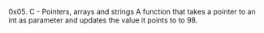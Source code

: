 0x05. C - Pointers, arrays and strings
A function that takes a pointer to an int as parameter and updates the value it points to to 98.
